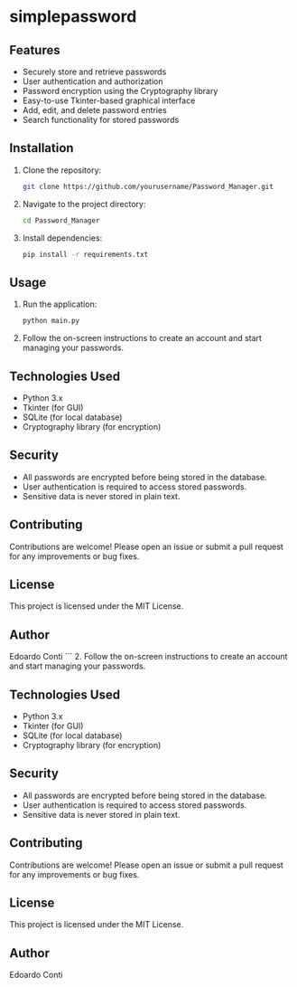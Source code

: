 # simplepassword

## Features

- Securely store and retrieve passwords
- User authentication and authorization
- Password encryption using the Cryptography library
- Easy-to-use Tkinter-based graphical interface
- Add, edit, and delete password entries
- Search functionality for stored passwords

## Installation

1. Clone the repository:
    ```bash
    git clone https://github.com/yourusername/Password_Manager.git
    ```
2. Navigate to the project directory:
    ```bash
    cd Password_Manager
    ```
3. Install dependencies:
    ```bash
    pip install -r requirements.txt
    ```

## Usage

1. Run the application:
    ```bash
    python main.py
    ```
2. Follow the on-screen instructions to create an account and start managing your passwords.

## Technologies Used

- Python 3.x
- Tkinter (for GUI)
- SQLite (for local database)
- Cryptography library (for encryption)

## Security

- All passwords are encrypted before being stored in the database.
- User authentication is required to access stored passwords.
- Sensitive data is never stored in plain text.

## Contributing

Contributions are welcome! Please open an issue or submit a pull request for any improvements or bug fixes.

## License

This project is licensed under the MIT License.

## Author

Edoardo Conti
    ```
2. Follow the on-screen instructions to create an account and start managing your passwords.

## Technologies Used

- Python 3.x
- Tkinter (for GUI)
- SQLite (for local database)
- Cryptography library (for encryption)

## Security

- All passwords are encrypted before being stored in the database.
- User authentication is required to access stored passwords.
- Sensitive data is never stored in plain text.

## Contributing

Contributions are welcome! Please open an issue or submit a pull request for any improvements or bug fixes.

## License

This project is licensed under the MIT License.

## Author

Edoardo Conti
